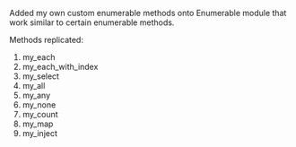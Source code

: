 Added my own custom enumerable methods onto Enumerable module that work similar to certain enumerable methods.

Methods replicated: 

1) my_each
2) my_each_with_index
3) my_select
4) my_all
5) my_any
6) my_none
7) my_count
8) my_map
9) my_inject